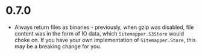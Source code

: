# 0.7.0

- Always return files as binaries - previously, when gzip was disabled, file
  content was in the form of IO data, which `Sitemapper.S3Store` would choke on.
  If you have your own implementation of `Sitemapper.Store`, this may be a
  breaking change for you.